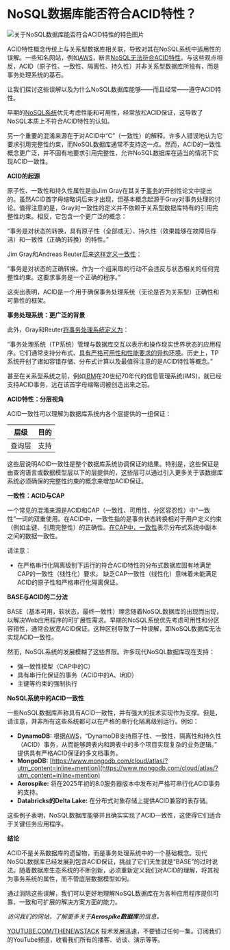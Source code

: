 # NoSQL数据库能否符合ACID特性？

![关于NoSQL数据库能否符合ACID特性的特色图片](https://cdn.thenewstack.io/media/2025/01/f77760ab-content-1024x576.jpg)

ACID特性概念传统上与关系型数据库相关联，导致对其在NoSQL系统中适用性的误解。一些知名网站，例如[AWS](https://aws.amazon.com/?utm_content=inline+mention)，断言[NoSQL无法符合ACID特性](https://aws.amazon.com/compare/the-difference-between-acid-and-base-database/)。与这些观点相反，ACID（原子性、一致性、隔离性、持久性）并非关系型数据库所独有，而是事务处理系统的基石。

让我们探讨这些误解以及为什么NoSQL数据库能够——而且经常——遵守ACID特性。

早期的[NoSQL系统](https://thenewstack.io/sql-nosql-and-vectors-oh-my/)优先考虑性能和可用性，经常放松ACID保证，这导致了NoSQL本质上不符合ACID特性的认知。

另一个重要的混淆来源在于对ACID中“C”（一致性）的解释。许多人错误地认为它要求引用完整性约束，而NoSQL数据库通常不支持这一点。然而，ACID的一致性概念更广泛，并不固有地要求引用完整性，允许NoSQL数据库在适当的情况下实现ACID一致性。

**ACID的起源**

原子性、一致性和持久性属性是由Jim Gray在其关于[事务](https://jimgray.azurewebsites.net/papers/theTransactionConcept.pdf?from=https://research.microsoft.com/~gray/papers/theTransactionConcept.pdf&type=path)的开创性论文中提出的。虽然ACID首字母缩略词后来才出现，但基本概念起源于Gray对事务处理的讨论。值得注意的是，Gray对一致性的定义并不依赖于关系型数据库特有的引用完整性约束。相反，它包含一个更广泛的概念：

“事务是对状态的转换，具有原子性（全部或无）、持久性（效果能够在故障后存活）和一致性（正确的转换）的特性。”

Jim Gray和Andreas Reuter后来[这样定义一致性](https://archive.org/details/transactionproce0000gray)：

“事务是对状态的正确转换。作为一个组采取的行动不会违反与状态相关的任何完整性约束。这要求事务是一个正确的程序。”

这突出表明，ACID是一个用于确保事务处理系统（无论是否为关系型）正确性和可靠性的框架。

**事务处理系统：更广泛的背景**

此外，Gray和Reuter[将事务处理系统定义为](https://archive.org/details/transactionproce0000gray)：

“事务处理系统（TP系统）管理与数据库交互以表示和操作现实世界状态的应用程序。它们通常支持分布式、[具有严格可用性和性能要求的异构环境](https://thenewstack.io/heterogeneous-processing-requires-data-parallelization-tools-sycl-and-dpc-are-a-good-start/)。历史上，TP系统开创了诸如容错存储、分布式计算以及最值得注意的是ACID特性等概念。”

甚至在关系型系统之前，例如[IBM](https://www.ibm.com?utm_content=inline+mention)在20世纪70年代的信息管理系统(IMS)，就已经支持ACID事务，远在该首字母缩略词被创造出来之前。

**ACID特性：分层视角**

ACID一致性可以理解为数据库系统内各个层提供的一组保证：

| 层级 | 目的 |
|---|---|
| 查询层 | 支持 |


这些层说明ACID一致性是整个数据库系统协调保证的结果。特别是，这些保证是由查询语言或数据模型层以下的层提供的，这些层可以通过引入更多关于该数据库系统必须确保的完整性约束的概念来增加ACID保证。

**一致性：ACID与CAP**

一个常见的混淆来源是ACID和CAP（一致性、可用性、分区容忍性）中“一致性”一词的双重使用。在ACID中，一致性指的是事务状态转换相对于用户定义约束（例如主键、引用完整性）的正确性。[在CAP中，一致性](https://aerospike.com/blog/implementing-strong-consistency-in-distributed-database-systems/?utm_source=byline&utm_medium=pr&utm_campaign=The%20New%20Stack)表示分布式系统中副本之间的数据一致性。

请注意：

- 在严格串行化隔离级别下运行的符合ACID特性的分布式数据库固有地满足CAP的一致性（线性化）要求。
缺乏CAP一致性（线性化）意味着未能满足ACID的原子性和严格串行化隔离保证。

**BASE与ACID的二分法**

BASE（基本可用，软状态，最终一致性）理念随着NoSQL数据库的出现而出现，以解决Web应用程序的可扩展性需求。早期的NoSQL系统优先考虑可用性和分区容错性，通常会放宽ACID保证。这种区别导致了一种误解，即NoSQL数据库无法实现ACID一致性。

然而，NoSQL系统的发展模糊了这些界限。许多现代NoSQL数据库现在支持：

- 强一致性模型（CAP中的C）
- 具有串行化保证的事务（ACID中的A、I和D）
- 主键等约束的强制执行

**NoSQL系统中的ACID一致性**

一些NoSQL数据库声称具有ACID一致性，并有强大的技术实现作为支撑。但是，请注意，并非所有这些系统都可以在严格的串行化隔离级别运行。例如：

* **DynamoDB:** 根据[AWS](https://aws.amazon.com/dynamodb/features/)，“DynamoDB支持原子性、一致性、隔离性和持久性（ACID）事务，从而能够跨表内和跨表中的多个项目实现复杂的业务逻辑。” 提供具有严格ACID保证的多文档事务。
* **MongoDB:** [https://www.mongodb.com/cloud/atlas/?utm_content=inline+mention](https://www.mongodb.com/cloud/atlas/?utm_content=inline+mention)
* **Aerospike:** 将在2025年初的8.0服务器版本中发布对严格可串行化ACID事务的支持。
* **Databricks的Delta Lake:** 在分布式对象存储上提供ACID兼容的表存储。

这些例子表明，NoSQL数据库能够并且确实实现了ACID一致性，这使得它们适合于关键任务应用程序。

**结论**

ACID不是关系数据库的遗留物，而是事务处理系统中的一个基础概念。现代NoSQL数据库已经发展到包含ACID保证，挑战了它们天生就是“BASE”的过时说法。随着数据库生态系统的不断创新，必须重新定义我们对ACID的理解，将其视为事务系统的属性，而不管底层数据模型如何。

通过消除这些误解，我们可以更好地理解NoSQL数据库在为各种应用程序提供可靠、一致和可扩展的解决方案方面的能力。

*访问我们的网站，了解更多关于**Aerospike数据库**的信息。*

[YOUTUBE.COM/THENEWSTACK](https://youtube.com/thenewstack?sub_confirmation=1) 技术发展迅速，不要错过任何一集。订阅我们的YouTube频道，收看我们所有的播客、访谈、演示等等。